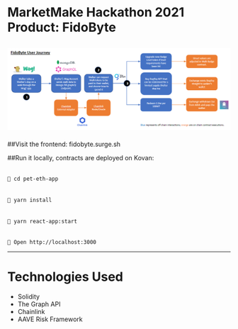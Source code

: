 # MarketMake Hackathon 2021 Product: FidoByte

## ![alt text](https://github.com/andrewhong5297/MarketMake/blob/master/FidoFlow.PNG)

##Visit the frontend: fidobyte.surge.sh

##Run it locally, contracts are deployed on Kovan:

```bash

📱 cd pet-eth-app

```

```bash

📱 yarn install

```

```bash

📱 yarn react-app:start

```

```

📱 Open http://localhost:3000

```

---

# Technologies Used

- Solidity
- The Graph API
- Chainlink
- AAVE Risk Framework
